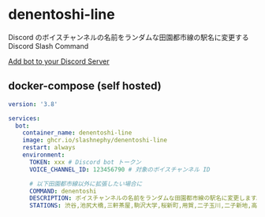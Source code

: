 # denentoshi-line

Discord のボイスチャンネルの名前をランダムな田園都市線の駅名に変更する Discord Slash Command

[Add bot to your Discord Server](https://discord.com/api/oauth2/authorize?client_id=883995133413060628&permissions=8&scope=bot%20applications.commands)

## docker-compose (self hosted)

```yml
version: '3.8'

services:
  bot:
    container_name: denentoshi-line
    image: ghcr.io/slashnephy/denentoshi-line
    restart: always
    environment:
      TOKEN: xxx # Discord bot トークン
      VOICE_CHANNEL_ID: 123456790 # 対象のボイスチャンネル ID

      # 以下田園都市線以外に拡張したい場合に
      COMMAND: denentoshi
      DESCRIPTION: ボイスチャンネルの名前をランダムな田園都市線の駅名に変更します。
      STATIONS: 渋谷,池尻大橋,三軒茶屋,駒沢大学,桜新町,用賀,二子玉川,二子新地,高津,溝の口,梶が谷,宮崎台,宮前平,鷲沼,たまプラーザ,あざみ野,江田,市が尾,藤が丘,青葉台,田奈,長津田,つくし野,すずかけ台,南町田グランベリーパーク,つきみ野,中央林間

```
